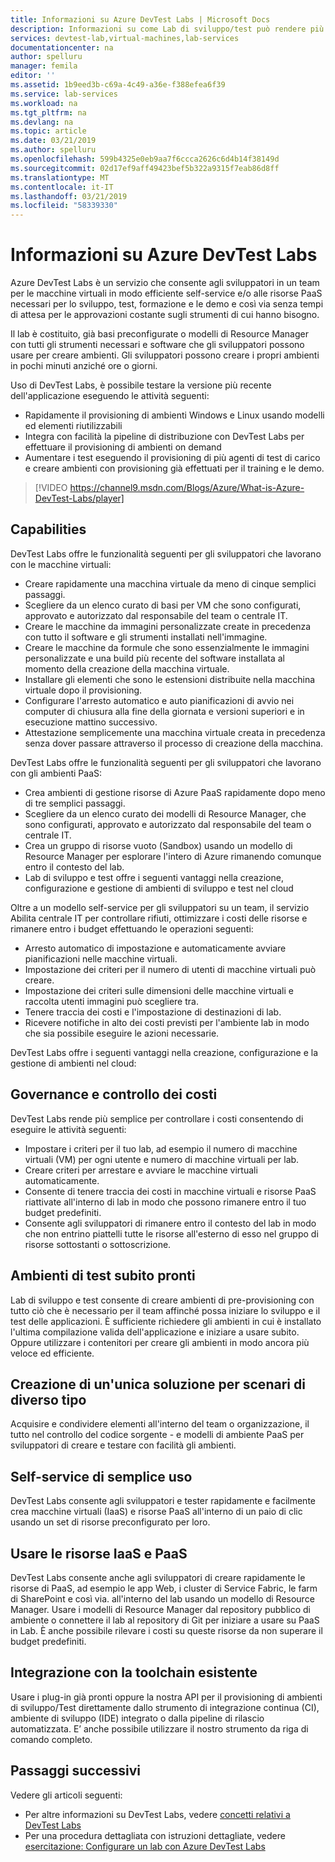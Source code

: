 ```yaml
---
title: Informazioni su Azure DevTest Labs | Microsoft Docs
description: Informazioni su come Lab di sviluppo/test può rendere più semplice la creazione, la gestione e il monitoraggio delle macchine virtuali di Azure
services: devtest-lab,virtual-machines,lab-services
documentationcenter: na
author: spelluru
manager: femila
editor: ''
ms.assetid: 1b9eed3b-c69a-4c49-a36e-f388efea6f39
ms.service: lab-services
ms.workload: na
ms.tgt_pltfrm: na
ms.devlang: na
ms.topic: article
ms.date: 03/21/2019
ms.author: spelluru
ms.openlocfilehash: 599b4325e0eb9aa7f6ccca2626c6d4b14f38149d
ms.sourcegitcommit: 02d17ef9aff49423bef5b322a9315f7eab86d8ff
ms.translationtype: MT
ms.contentlocale: it-IT
ms.lasthandoff: 03/21/2019
ms.locfileid: "58339330"
---
```

# <a name="about-azure-devtest-labs"></a>Informazioni su Azure DevTest Labs
Azure DevTest Labs è un servizio che consente agli sviluppatori in un team per le macchine virtuali in modo efficiente self-service e/o alle risorse PaaS necessari per lo sviluppo, test, formazione e le demo e così via senza tempi di attesa per le approvazioni costante sugli strumenti di cui hanno bisogno. 

Il lab è costituito, già basi preconfigurate o modelli di Resource Manager con tutti gli strumenti necessari e software che gli sviluppatori possono usare per creare ambienti. Gli sviluppatori possono creare i propri ambienti in pochi minuti anziché ore o giorni. 

Uso di DevTest Labs, è possibile testare la versione più recente dell'applicazione eseguendo le attività seguenti:

- Rapidamente il provisioning di ambienti Windows e Linux usando modelli ed elementi riutilizzabili
- Integra con facilità la pipeline di distribuzione con DevTest Labs per effettuare il provisioning di ambienti on demand
- Aumentare i test eseguendo il provisioning di più agenti di test di carico e creare ambienti con provisioning già effettuati per il training e le demo.

> [!VIDEO https://channel9.msdn.com/Blogs/Azure/What-is-Azure-DevTest-Labs/player]
> 
> 

## <a name="capabilities"></a>Capabilities
DevTest Labs offre le funzionalità seguenti per gli sviluppatori che lavorano con le macchine virtuali:

- Creare rapidamente una macchina virtuale da meno di cinque semplici passaggi.
- Scegliere da un elenco curato di basi per VM che sono configurati, approvato e autorizzato dal responsabile del team o centrale IT.
- Creare le macchine da immagini personalizzate create in precedenza con tutto il software e gli strumenti installati nell'immagine. 
- Creare le macchine da formule che sono essenzialmente le immagini personalizzate e una build più recente del software installata al momento della creazione della macchina virtuale.
- Installare gli elementi che sono le estensioni distribuite nella macchina virtuale dopo il provisioning.
- Configurare l'arresto automatico e auto pianificazioni di avvio nei computer di chiusura alla fine della giornata e versioni superiori e in esecuzione mattino successivo.
- Attestazione semplicemente una macchina virtuale creata in precedenza senza dover passare attraverso il processo di creazione della macchina. 

DevTest Labs offre le funzionalità seguenti per gli sviluppatori che lavorano con gli ambienti PaaS:

- Crea ambienti di gestione risorse di Azure PaaS rapidamente dopo meno di tre semplici passaggi.
- Scegliere da un elenco curato dei modelli di Resource Manager, che sono configurati, approvato e autorizzato dal responsabile del team o centrale IT.
- Crea un gruppo di risorse vuoto (Sandbox) usando un modello di Resource Manager per esplorare l'intero di Azure rimanendo comunque entro il contesto del lab.
- Lab di sviluppo e test offre i seguenti vantaggi nella creazione, configurazione e gestione di ambienti di sviluppo e test nel cloud

Oltre a un modello self-service per gli sviluppatori su un team, il servizio Abilita centrale IT per controllare rifiuti, ottimizzare i costi delle risorse e rimanere entro i budget effettuando le operazioni seguenti: 

- Arresto automatico di impostazione e automaticamente avviare pianificazioni nelle macchine virtuali.
- Impostazione dei criteri per il numero di utenti di macchine virtuali può creare.
- Impostazione dei criteri sulle dimensioni delle macchine virtuali e raccolta utenti immagini può scegliere tra.
- Tenere traccia dei costi e l'impostazione di destinazioni di lab.
- Ricevere notifiche in alto dei costi previsti per l'ambiente lab in modo che sia possibile eseguire le azioni necessarie. 

DevTest Labs offre i seguenti vantaggi nella creazione, configurazione e la gestione di ambienti nel cloud:

## <a name="cost-control-and-governance"></a>Governance e controllo dei costi
DevTest Labs rende più semplice per controllare i costi consentendo di eseguire le attività seguenti:

- Impostare i criteri per il tuo lab, ad esempio il numero di macchine virtuali (VM) per ogni utente e numero di macchine virtuali per lab. 
- Creare criteri per arrestare e avviare le macchine virtuali automaticamente.
- Consente di tenere traccia dei costi in macchine virtuali e risorse PaaS riattivate all'interno di lab in modo che possono rimanere entro il tuo budget predefiniti. 
- Consente agli sviluppatori di rimanere entro il contesto del lab in modo che non entrino piattelli tutte le risorse all'esterno di esso nel gruppo di risorse sottostanti o sottoscrizione.

## <a name="quickly-get-to-ready-to-test"></a>Ambienti di test subito pronti
Lab di sviluppo e test consente di creare ambienti di pre-provisioning con tutto ciò che è necessario per il team affinché possa iniziare lo sviluppo e il test delle applicazioni. È sufficiente richiedere gli ambienti in cui è installato l'ultima compilazione valida dell'applicazione e iniziare a usare subito. Oppure utilizzare i contenitori per creare gli ambienti in modo ancora più veloce ed efficiente.

## <a name="create-once-use-everywhere"></a>Creazione di un'unica soluzione per scenari di diverso tipo
Acquisire e condividere elementi all'interno del team o organizzazione, il tutto nel controllo del codice sorgente - e modelli di ambiente PaaS per sviluppatori di creare e testare con facilità gli ambienti.

## <a name="worry-free-self-service"></a>Self-service di semplice uso
DevTest Labs consente agli sviluppatori e tester rapidamente e facilmente crea macchine virtuali (IaaS) e risorse PaaS all'interno di un paio di clic usando un set di risorse preconfigurato per loro.

## <a name="use-iaas-and-paas-resources"></a>Usare le risorse IaaS e PaaS 
DevTest Labs consente anche agli sviluppatori di creare rapidamente le risorse di PaaS, ad esempio le app Web, i cluster di Service Fabric, le farm di SharePoint e così via. all'interno del lab usando un modello di Resource Manager. Usare i modelli di Resource Manager dal repository pubblico di ambiente o connettere il lab al repository di Git per iniziare a usare su PaaS in Lab. È anche possibile rilevare i costi su queste risorse da non superare il budget predefiniti. 

## <a name="integrate-with-your-existing-toolchain"></a>Integrazione con la toolchain esistente
Usare i plug-in già pronti oppure la nostra API per il provisioning di ambienti di sviluppo/Test direttamente dallo strumento di integrazione continua (CI), ambiente di sviluppo (IDE) integrato o dalla pipeline di rilascio automatizzata. E’ anche possibile utilizzare il nostro strumento da riga di comando completo.

## <a name="next-steps"></a>Passaggi successivi
Vedere gli articoli seguenti: 

- Per altre informazioni su DevTest Labs, vedere [concetti relativi a DevTest Labs](devtest-lab-concepts.md)
- Per una procedura dettagliata con istruzioni dettagliate, vedere [esercitazione: Configurare un lab con Azure DevTest Labs](tutorial-create-custom-lab.md)


